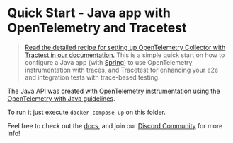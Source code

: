 # Quick Start - Java app with OpenTelemetry and Tracetest

> [Read the detailed recipe for setting up OpenTelemetry Collector with Tractest in our documentation.](https://docs.tracetest.io/examples-tutorials/recipes/running-tracetest-without-a-trace-data-store)
This is a simple quick start on how to configure a Java app (with [Spring](https://spring.io/)) to use OpenTelemetry instrumentation with traces, and Tracetest for enhancing your e2e and integration tests with trace-based testing.

The Java API was created with OpenTelemetry instrumentation using the [OpenTelemetry with Java guidelines](https://opentelemetry.io/docs/instrumentation/java/getting-started/).

To run it just execute `docker compose up` on this folder.

Feel free to check out the [docs](https://docs.tracetest.io/), and join our [Discord Community](https://discord.gg/8MtcMrQNbX) for more info!
